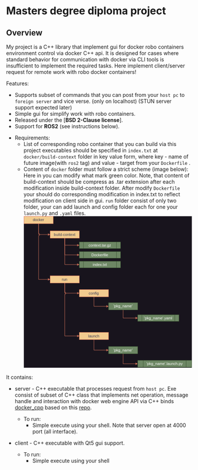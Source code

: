 Masters degree diploma project
====================================================
## Overview

My project is a C++ library that implement gui for docker robo containers environment control via docker C++ api. It is designed for cases where standard behavior for communication with docker via CLI tools is insufficient to implement the required tasks.
Here implement client/server request for remote work with robo docker containers!

Features:
- Supports subset of commands that you can post from your `host pc` to `foreign server` and vice verse. (only on localhost) (STUN server support expected later)
- Simple gui for simplify work with robo containers.
- Released under the [**BSD 2-Clause license**].
- Support for **ROS2** (see instructions below).

* Requirements:
    *  List of corresponding robo container that you can build via this project executables should be specified in `index.txt` at `docker/build-context` folder in key value form, where key - name of future image(with `ros2` tag) and value - target from your `Dockerfile` . 
    *  Content of `docker` folder must follow a strict scheme (image below): Here in you can modify what mark green color. Note, that content of build-context should be compress as .tar extension after each modification inside build-context folder. After modify `Dockerfile` your should do corresponding modification in index.txt to reflect modification on client side in gui. `run` folder consist of only two folder, your can add launch and config folder each for one your `launch.py` and `.yaml` files.
![server](images/docker_folder_schema.png)

It contains:

* server - C++ executable that processes request from `host pc`. Exe consist of subset of C++ class that implements net operation, message handle and interaction with docker web engine API via C++ binds [docker_cpp](https://github.com/sees1/docker_cpp) based on this [repo](https://github.com/aarbelaiz/docker_cpp).
  * To run: 
    * Simple execute using your shell. Note that server open at 4000 port (all interface).
   
* client - C++ executable with Qt5 gui support.
  * To run:
    * Simple execute using your shell
